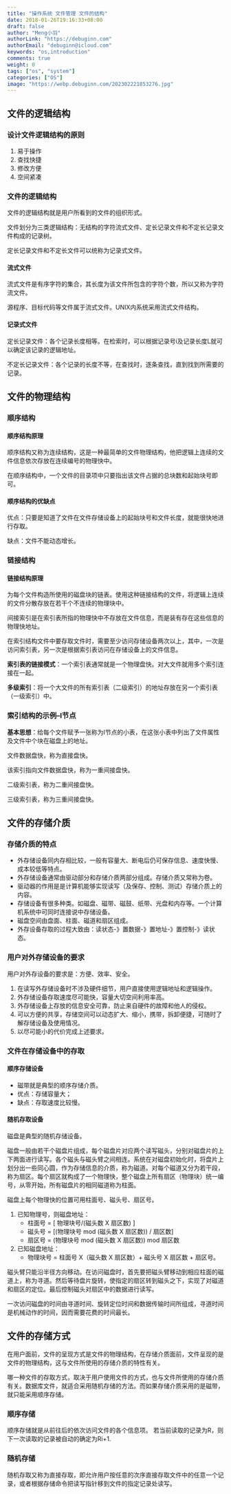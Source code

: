 ```yaml
---
title: "操作系统 文件管理 文件的结构"
date: 2018-01-26T19:16:33+08:00
draft: false
author: "Meng小羽"
authorLink: "https://debuginn.com"
authorEmail: "debuginn@icloud.com"
keywords: "os,introduction"
comments: true
weight: 0
tags: ["os", "system"]
categories: ["OS"]
image: "https://webp.debuginn.com/202302221853276.jpg"
---
```


## 文件的逻辑结构

### 设计文件逻辑结构的原则

1. 易于操作
2. 查找快捷
3. 修改方便
4. 空间紧凑

### 文件的逻辑结构

文件的逻辑结构就是用户所看到的文件的组织形式。

文件划分为三类逻辑结构：无结构的字符流式文件、定长记录文件和不定长记录文件构成的记录树。

定长记录文件和不定长文件可以统称为记录式文件。

#### 流式文件

流式文件是有序字符的集合，其长度为该文件所包含的字符个数，所以又称为字符流文件。

源程序、目标代码等文件属于流式文件。UNIX内系统采用流式文件结构。

#### 记录式文件

定长记录文件：各个记录长度相等。在检索时，可以根据记录号i及记录长度L就可以确定该记录的逻辑地址。

不定长记录文件：各个记录的长度不等，在查找时，逐条查找，直到找到所需要的记录。

## 文件的物理结构

### 顺序结构

#### 顺序结构原理

顺序结构又称为连续结构，这是一种最简单的文件物理结构，他把逻辑上连续的文件信息依次存放在连续编号的物理快中。

在顺序结构中，一个文件的目录项中只要指出该文件占据的总块数和起始块号即可。

#### 顺序结构的优缺点

优点：只要是知道了文件在文件存储设备上的起始块号和文件长度，就能很快地进行存取。

缺点：文件不能动态增长。

### 链接结构

#### 链接结构原理

为每个文件构造所使用的磁盘块的链表。使用这种链接结构的文件，将逻辑上连续的文件分散存放在若干个不连续的物理块中。

间接索引是在索引表所指的物理快中不存放在文件信息，而是装有存在这些信息的物理快地址。

在索引结构文件中要存取文件时，需要至少访问存储设备两次以上，其中，一次是访问索引表，另一次是根据索引表访问在存储设备上的文件信息。

**索引表的链接模式**：一个索引表通常就是一个物理盘快。对大文件就用多个索引连接在一起。

**多级索引**：将一个大文件的所有索引表（二级索引）的地址存放在另一个索引表（一级索引）中。

### 索引结构的示例–I节点

**基本思想**：给每个文件赋予一张称为I节点的小表，在这张小表中列出了文件属性及文件中个块在磁盘上的地址。

文件数据盘快，称为直接盘快。

该索引指向文件数据盘快，称为一重间接盘快。

二级索引表，称为二重间接盘快。

三级索引表，称为三重间接盘快。

## 文件的存储介质

### 存储介质的特点

- 外存储设备同内存相比较，一般有容量大、断电后仍可保存信息、速度快慢、成本较低等特点。
- 外存储设备通常由驱动部分和存储介质两部分组成。存储介质又常称为卷。
- 驱动器的作用是是计算机能够实现读写（及保存、控制、测试）存储介质上的内容。
- 存储设备有很多种类。如磁盘、磁带、磁鼓、纸带、光盘和内存等。一个计算机系统中可同时连接说中存储设备。
- 磁盘空间由盘面、柱面、磁道和扇区组成。
- 外存设备存取的过程大致由：读状态-》置数据-》置地址-》置控制-》读状态。

### 用户对外存储设备的要求

用户对外存设备的要求是：方便、效率、安全。

1. 在读写外存储设备时不涉及硬件细节，用户直接使用逻辑地址和逻辑操作。
2. 外存储设备存取速度尽可能快，容量大切空间利用率高。 
3. 外存储设备上存放的信息安全可靠，防止来自硬件的故障和他人的侵权。 
4. 可以方便的共享，存储空间可以动态扩大、缩小，携带，拆卸便捷，可随时了解存储设备及使用情况。 
5. 以尽可能小的代价完成上述要求。 

### 文件在存储设备中的存取

#### 顺序存储设备

- 磁带就是典型的顺序存储介质。
- 优点：存储容量大；
- 缺点：存取速度比较慢。

#### 随机存取设备

磁盘是典型的随机存储设备。

磁盘一般由若干个磁盘片组成，每个磁盘片对应两个读写磁头，分别对磁盘片的上下两面进行读写。各个磁头与磁头臂之间相连。系统在对磁盘初始化时，将盘片上划分出一些同心圆，作为存储信息的介质，称为磁道。对每个磁道又分为若干段，称为扇区。每个扇区就构成了一个物理快，整个磁盘上所有扇区（物理块）统一编号，从零开始，所有磁盘片的相同磁道称为柱面。

磁盘上每个物理快的位置可用柱面号、磁头号、扇区号。

1. 已知物理号，则磁盘地址：
   - 柱面号 = [ 物理块号/(磁头数 X 扇区数) ]
   - 磁头号 = [(物理块号 mod (磁头数 X 扇区数)) / 扇区数]
   - 扇区号 = (物理块号 mod (磁头数 X 扇区数)) mod 扇区数
2. 已知磁盘地址： 
   - 物理块号 = 柱面号  X（磁头数 X 扇区数）+ 磁头号 X 扇区数 + 扇区号。

磁头臂只能沿半径方向移动。在访问磁盘时，首先要把磁头臂移动到相应柱面的磁道上，称为寻道。然后等待盘片旋转，使指定的扇区转到磁头之下，实现了对磁道和扇区的定位。最后控制磁头对扇区中的数据进行读写。

一次访问磁盘的时间由寻道时间、旋转定位时间和数据传输时间所组成，寻道时间是机械动作的时间，因而需要花费的时间最长。

## 文件的存储方式

在用户面前，文件的呈现方式是文件的物理结构，在存储介质面前，文件呈现的是文件的物理结构，这与文件所使用的存储介质的特性有关。

哪一种文件的存取方式，取决于用户使用文件的方式，也与文件所使用的存储介质有关。数据库文件，就适合采用随机存储的方法。而如果存储介质采用的是磁带，就只能采用顺序存储。

### 顺序存储

顺序存储就是从前往后的依次访问文件的各个信息项。
若当前读取的记录为R，则下一次读取的记录被自动的确定为Ri+1.

### 随机存储

随机存取又称为直接存取，即允许用户按任意的次序直接存取文件中的任意一个记录，或者根据存储命令把读写指针移到文件的指定记录处读写。